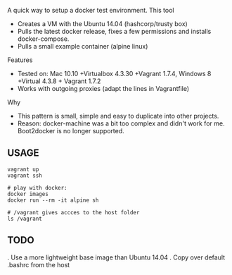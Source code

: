
A quick way to setup a docker test environment. This tool
 * Creates a VM with the Ubuntu 14.04 (hashcorp/trusty box)
 * Pulls the latest docker release, fixes a few permissions and installs docker-compose. 
 * Pulls a small example container (alpine linux)

Features
 * Tested on: Mac 10.10 +Virtualbox 4.3.30 +Vagrant 1.7.4, Windows 8 +Virtual 4.3.8 + Vagrant 1.7.2
 * Works with outgoing proxies (adapt the lines in Vagrantfile)

Why
 * This pattern is small, simple and easy to duplicate into other projects.
 * Reason: docker-machine was a bit too complex and didn't work for me. Boot2docker is no longer supported.

USAGE
-----
```
vagrant up
vagrant ssh

# play with docker:
docker images
docker run --rm -it alpine sh

# /vagrant gives accces to the host folder
ls /vagrant
```


TODO
----
. Use a more lightweight base image than Ubuntu 14.04
. Copy over default .bashrc from the host

